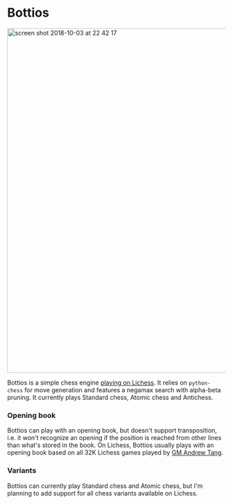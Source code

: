 # Bottios 

<img width="794" alt="screen shot 2018-10-03 at 22 42 17" src="https://user-images.githubusercontent.com/1413265/46438868-4f3cb800-c75f-11e8-9e4c-21f70bc1b1f5.png">

Bottios is a simple chess engine [playing on Lichess](https://lichess.org/@/Bottios). It relies on `python-chess` for move generation and features a negamax search with alpha-beta pruning. It currently plays Standard chess, Atomic chess and Antichess.

### Opening book

Bottios can play with an opening book, but doesn't support transposition, i.e. it won't recognize an opening if the position is reached from other lines than what's stored in the book. On Lichess, Bottios usually plays with an opening book based on all 32K Lichess games played by [GM Andrew Tang](https://lichess.org/@/penguingm1).

### Variants

Bottios can currently play Standard chess and Atomic chess, but I'm planning to add support for all chess variants available on Lichess.
